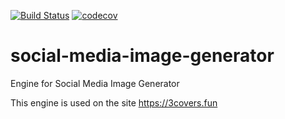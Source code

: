 [![Build Status](https://travis-ci.com/pavelzotikov/social-media-image-generator.svg?branch=master)](https://travis-ci.com/pavelzotikov/social-media-image-generator) [![codecov](https://codecov.io/gh/pavelzotikov/social-media-image-generator/branch/master/graph/badge.svg)](https://codecov.io/gh/pavelzotikov/social-media-image-generator)

# social-media-image-generator
Engine for Social Media Image Generator

This engine is used on the site https://3covers.fun
